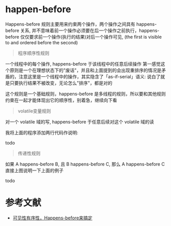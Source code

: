 # happen-before


Happens-before 规则主要用来约束两个操作，两个操作之间具有 happens-before 关系, 并不意味着前一个操作必须要在后一个操作之前执行，happens-before 仅仅要求前一个操作(执行的结果)对后一个操作可见,   (the first is visible to and ordered before the second)

> 程序顺序性规则

一个线程中的每个操作, happens-before 于该线程中的任意后续操作
第一感觉这个原则是一个在理想状态下的"废话"，并且和上面提到的会出现重排序的情况是矛盾的，注意这里是一个线程中的操作，其实隐含了「as-if-serial」语义: 说白了就是只要执行结果不被改变，无论怎么"排序"，都是对的

这个规则是一个基础规则，happens-before 是多线程的规则，所以要和其他规则约束在一起才能体现出它的顺序性，别着急，继续向下看


> volatile变量规则

对一个 volatile 域的写, happens-before 于任意后续对这个 volatile 域的读

我将上面的程序添加两行代码作说明:


todo 

> 传递性规则


如果 A happens-before B, 且 B happens-before C, 那么 A happens-before C 直接上图说明一下上面的例子


todo 

# 参考文献

- [可见性有序性，Happens-before来搞定](https://juejin.im/post/5d80251d518825491b72419c)
